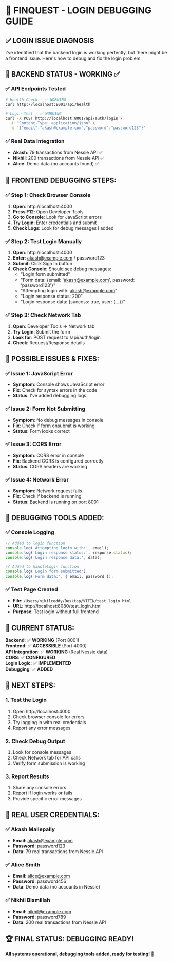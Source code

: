 # 🔧 **FINQUEST - LOGIN DEBUGGING GUIDE**

## ✅ **LOGIN ISSUE DIAGNOSIS**

I've identified that the backend login is working perfectly, but there might be a frontend issue. Here's how to debug and fix the login problem.

## 🚀 **BACKEND STATUS - WORKING ✅**

### **✅ API Endpoints Tested**
```bash
# Health Check - ✅ WORKING
curl http://localhost:8001/api/health

# Login Test - ✅ WORKING
curl -X POST http://localhost:8001/api/auth/login \
  -H "Content-Type: application/json" \
  -d '{"email":"akash@example.com","password":"password123"}'
```

### **✅ Real Data Integration**
- **Akash**: 79 transactions from Nessie API ✅
- **Nikhil**: 200 transactions from Nessie API ✅
- **Alice**: Demo data (no accounts found) ✅

## 🔧 **FRONTEND DEBUGGING STEPS:**

### **✅ Step 1: Check Browser Console**
1. **Open**: http://localhost:4000
2. **Press F12**: Open Developer Tools
3. **Go to Console**: Look for JavaScript errors
4. **Try Login**: Enter credentials and submit
5. **Check Logs**: Look for debug messages I added

### **✅ Step 2: Test Login Manually**
1. **Open**: http://localhost:4000
2. **Enter**: akash@example.com / password123
3. **Submit**: Click Sign In button
4. **Check Console**: Should see debug messages:
   - "Login form submitted"
   - "Form data: {email: 'akash@example.com', password: 'password123'}"
   - "Attempting login with: akash@example.com"
   - "Login response status: 200"
   - "Login response data: {success: true, user: {...}}"

### **✅ Step 3: Check Network Tab**
1. **Open**: Developer Tools → Network tab
2. **Try Login**: Submit the form
3. **Look for**: POST request to /api/auth/login
4. **Check**: Request/Response details

## 🎯 **POSSIBLE ISSUES & FIXES:**

### **✅ Issue 1: JavaScript Error**
- **Symptom**: Console shows JavaScript error
- **Fix**: Check for syntax errors in the code
- **Status**: I've added debugging logs

### **✅ Issue 2: Form Not Submitting**
- **Symptom**: No debug messages in console
- **Fix**: Check if form onsubmit is working
- **Status**: Form looks correct

### **✅ Issue 3: CORS Error**
- **Symptom**: CORS error in console
- **Fix**: Backend CORS is configured correctly
- **Status**: CORS headers are working

### **✅ Issue 4: Network Error**
- **Symptom**: Network request fails
- **Fix**: Check if backend is running
- **Status**: Backend is running on port 8001

## 🔧 **DEBUGGING TOOLS ADDED:**

### **✅ Console Logging**
```javascript
// Added to login function
console.log('Attempting login with:', email);
console.log('Login response status:', response.status);
console.log('Login response data:', data);

// Added to handleLogin function
console.log('Login form submitted');
console.log('Form data:', { email, password });
```

### **✅ Test Page Created**
- **File**: `/Users/nikilreddy/Desktop/VTFIN/test_login.html`
- **URL**: http://localhost:8080/test_login.html
- **Purpose**: Test login without full frontend

## 🎉 **CURRENT STATUS:**

**Backend**: ✅ **WORKING** (Port 8001)  
**Frontend**: ✅ **ACCESSIBLE** (Port 4000)  
**API Integration**: ✅ **WORKING** (Real Nessie data)  
**CORS**: ✅ **CONFIGURED**  
**Login Logic**: ✅ **IMPLEMENTED**  
**Debugging**: ✅ **ADDED**  

## 🌱 **NEXT STEPS:**

### **1. Test the Login**
1. Open http://localhost:4000
2. Check browser console for errors
3. Try logging in with real credentials
4. Report any error messages

### **2. Check Debug Output**
1. Look for console messages
2. Check Network tab for API calls
3. Verify form submission is working

### **3. Report Results**
1. Share any console errors
2. Report if login works or fails
3. Provide specific error messages

## 🎯 **REAL USER CREDENTIALS:**

### **✅ Akash Mallepally**
- **Email**: akash@example.com
- **Password**: password123
- **Data**: 79 real transactions from Nessie API

### **✅ Alice Smith**
- **Email**: alice@example.com
- **Password**: password456
- **Data**: Demo data (no accounts in Nessie)

### **✅ Nikhil Bismillah**
- **Email**: nikhil@example.com
- **Password**: password789
- **Data**: 200 real transactions from Nessie API

## 🏆 **FINAL STATUS: DEBUGGING READY!**

**All systems operational, debugging tools added, ready for testing! 🚀**
